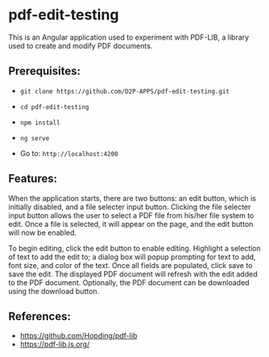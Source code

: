 # pdf-edit-testing

This is an Angular application used to experiment with PDF-LIB, a library used to create and modify PDF documents.

## Prerequisites: 
- `git clone https://github.com/D2P-APPS/pdf-edit-testing.git`

- `cd pdf-edit-testing`

- `npm install`

- `ng serve`

- Go to: `http://localhost:4200`

## Features:
When the application starts, there are two buttons: an edit button, which is initially disabled, and a file selecter input button. Clicking the file selecter input button allows the user to select a PDF file from his/her file system to edit. Once a file is selected, it will appear on the page, and the edit button will now be enabled.

To begin editing, click the edit button to enable editing. Highlight a selection of text to add the edit to; a dialog box will popup prompting for text to add, font size, and color of the text. Once all fields are populated, click save to save the edit. The displayed PDF document will refresh with the edit added to the PDF document. Optionally, the PDF document can be downloaded using the download button.

## References:
- https://github.com/Hopding/pdf-lib
- https://pdf-lib.js.org/
